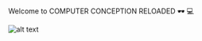 Welcome to COMPUTER CONCEPTION RELOADED :dark_sunglasses:	:computer:

![alt text](https://github.com/pandaj0nes/compconcept/blob/master/cclogo2.jpg?raw=true)
